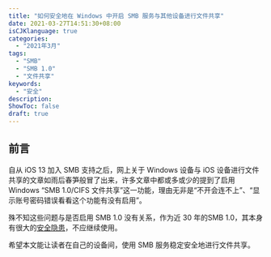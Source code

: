 ```yaml
---
title: "如何安全地在 Windows 中开启 SMB 服务与其他设备进行文件共享"
date: 2021-03-27T14:51:30+08:00
isCJKlanguage: true
categories:
  - "2021年3月"
tags:
  - "SMB"
  - "SMB 1.0"
  - "文件共享"
keywords:
  - "安全"
description: 
ShowToc: false
draft: true
---
```


## 前言

自从 iOS 13 加入 SMB 支持之后，网上关于 Windows 设备与 iOS 设备进行文件共享的文章如雨后春笋般冒了出来，许多文章中都或多或少的提到了启用 Windows “SMB 1.0/CIFS 文件共享”这一功能，理由无非是“不开会连不上”、“显示账号密码错误看看这个功能有没有启用”。

殊不知这些问题与是否启用 SMB 1.0 没有关系，作为近 30 年的SMB 1.0，其本身有很大的[安全隐患](https://techcommunity.microsoft.com/t5/storage-at-microsoft/stop-using-smb1/ba-p/425858)，不应继续使用。

希望本文能让读者在自己的设备间，使用 SMB 服务稳定安全地进行文件共享。

## 
